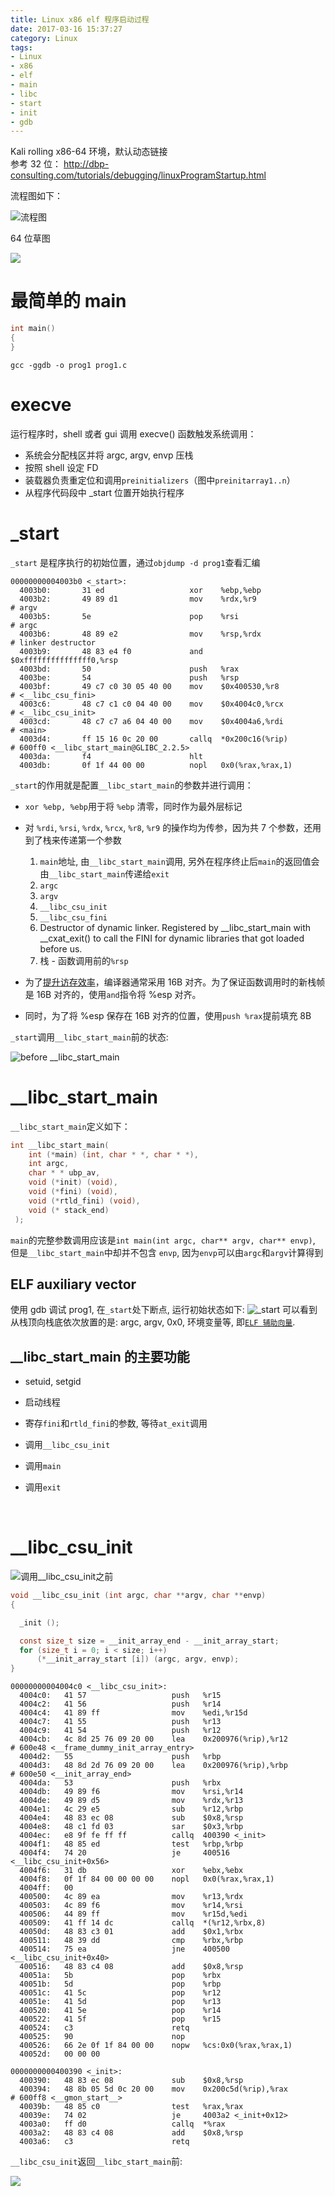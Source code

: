```yaml
---
title: Linux x86 elf 程序启动过程
date: 2017-03-16 15:37:27
category: Linux
tags:
- Linux
- x86
- elf
- main
- libc
- start
- init
- gdb
---
```




Kali rolling x86-64 环境，默认动态链接    
参考 32 位： http://dbp-consulting.com/tutorials/debugging/linuxProgramStartup.html 

流程图如下：

![流程图](http://dbp-consulting.com/tutorials/debugging/images/callgraph.png)

64 位草图

![](https://ww3.sinaimg.cn/large/006tNbRwly1fdunwuca6tj31120kuwro.jpg)

# 最简单的 main

```prog1.c
int main()
{
}
```

`gcc -ggdb -o prog1 prog1.c`

# execve

运行程序时，shell 或者 gui 调用 execve() 函数触发系统调用：

- 系统会分配栈区并将 argc, argv, envp 压栈
- 按照 shell 设定 FD
- 装载器负责重定位和调用`preinitializers`（图中`preinitarray1..n`）
- 从程序代码段中 _start 位置开始执行程序

# _start

`_start` 是程序执行的初始位置，通过`objdump -d prog1`查看汇编

```assembly
00000000004003b0 <_start>:
  4003b0:       31 ed                   xor    %ebp,%ebp
  4003b2:       49 89 d1                mov    %rdx,%r9                 # argv
  4003b5:       5e                      pop    %rsi                     # argc
  4003b6:       48 89 e2                mov    %rsp,%rdx                # linker destructor
  4003b9:       48 83 e4 f0             and    $0xfffffffffffffff0,%rsp
  4003bd:       50                      push   %rax
  4003be:       54                      push   %rsp
  4003bf:       49 c7 c0 30 05 40 00    mov    $0x400530,%r8            # <__libc_csu_fini>
  4003c6:       48 c7 c1 c0 04 40 00    mov    $0x4004c0,%rcx           # <__libc_csu_init>
  4003cd:       48 c7 c7 a6 04 40 00    mov    $0x4004a6,%rdi           # <main>
  4003d4:       ff 15 16 0c 20 00       callq  *0x200c16(%rip)        # 600ff0 <__libc_start_main@GLIBC_2.2.5>
  4003da:       f4                      hlt
  4003db:       0f 1f 44 00 00          nopl   0x0(%rax,%rax,1)
```

`_start`的作用就是配置`__libc_start_main`的参数并进行调用：

- `xor %ebp, %ebp`用于将 `%ebp` 清零，同时作为最外层标记

- 对 `%rdi`, `%rsi`, `%rdx`, `%rcx`, `%r8`, `%r9` 的操作均为传参，因为共 7 个参数，还用到了栈来传递第一个参数
    1. `main`地址, 由`__libc_start_main`调用, 另外在程序终止后`main`的返回值会由`__libc_start_main`传递给`exit`
    2. `argc`
    3. `argv`
    4. `__libc_csu_init`
    5. `__libc_csu_fini`
    6. Destructor of dynamic linker. Registered by __libc_start_main with __cxat_exit()
       to call the FINI for dynamic libraries that got loaded before us.
    7. 栈 - 函数调用前的`%rsp`

- 为了[提升访存效率](http://coolshell.cn/articles/11377.html)，编译器通常采用 16B 对齐。为了保证函数调用时的新栈帧是 16B 对齐的，使用`and`指令将 %esp 对齐。

- 同时，为了将 %esp 保存在 16B 对齐的位置，使用`push %rax`提前填充 8B

`_start`调用`__libc_start_main`前的状态:

![before __libc_start_main](https://ww3.sinaimg.cn/large/006tNbRwly1fdu8v5ggcqj30ze138n64.jpg)

# __libc_start_main

`__libc_start_main`定义如下：

```csu/libc-start.c
int __libc_start_main(  
    int (*main) (int, char * *, char * *),
    int argc, 
    char * * ubp_av,
    void (*init) (void),
    void (*fini) (void),
    void (*rtld_fini) (void),
    void (* stack_end)
 );
```


`main`的完整参数调用应该是`int main(int argc, char** argv, char** envp)`, 但是`__libc_start_main`中却并不包含 `envp`, 因为`envp`可以由`argc`和`argv`计算得到

## ELF auxiliary vector

使用 gdb 调试 prog1, 在`_start`处下断点, 运行初始状态如下:
![_start](https://ww4.sinaimg.cn/large/006tNbRwly1fdtk4hiplwj30za13u145.jpg)
可以看到从栈顶向栈底依次放置的是: argc, argv, 0x0, 环境变量等, 即[`ELF 辅助向量`](http://articles.manugarg.com/aboutelfauxiliaryvectors.html). 

## __libc_start_main 的主要功能

- setuid, setgid

- 启动线程

- 寄存`fini`和`rtld_fini`的参数, 等待`at_exit`调用

- 调用`__libc_csu_init`

- 调用`main`

- 调用`exit`

  ​

# __libc_csu_init

![调用__libc_csu_init之前](https://ww2.sinaimg.cn/large/006tNbRwly1fdua01wgboj30zg124tj5.jpg)

```csu/elf-init.c
void __libc_csu_init (int argc, char **argv, char **envp)
{

  _init ();

  const size_t size = __init_array_end - __init_array_start;
  for (size_t i = 0; i < size; i++)
      (*__init_array_start [i]) (argc, argv, envp);
}
```
```assembly
00000000004004c0 <__libc_csu_init>:
  4004c0:	41 57                	push   %r15
  4004c2:	41 56                	push   %r14
  4004c4:	41 89 ff             	mov    %edi,%r15d
  4004c7:	41 55                	push   %r13
  4004c9:	41 54                	push   %r12
  4004cb:	4c 8d 25 76 09 20 00 	lea    0x200976(%rip),%r12        # 600e48 <__frame_dummy_init_array_entry>
  4004d2:	55                   	push   %rbp
  4004d3:	48 8d 2d 76 09 20 00 	lea    0x200976(%rip),%rbp        # 600e50 <__init_array_end>
  4004da:	53                   	push   %rbx
  4004db:	49 89 f6             	mov    %rsi,%r14
  4004de:	49 89 d5             	mov    %rdx,%r13
  4004e1:	4c 29 e5             	sub    %r12,%rbp
  4004e4:	48 83 ec 08          	sub    $0x8,%rsp
  4004e8:	48 c1 fd 03          	sar    $0x3,%rbp
  4004ec:	e8 9f fe ff ff       	callq  400390 <_init>
  4004f1:	48 85 ed             	test   %rbp,%rbp
  4004f4:	74 20                	je     400516 <__libc_csu_init+0x56>
  4004f6:	31 db                	xor    %ebx,%ebx
  4004f8:	0f 1f 84 00 00 00 00 	nopl   0x0(%rax,%rax,1)
  4004ff:	00
  400500:	4c 89 ea             	mov    %r13,%rdx
  400503:	4c 89 f6             	mov    %r14,%rsi
  400506:	44 89 ff             	mov    %r15d,%edi
  400509:	41 ff 14 dc          	callq  *(%r12,%rbx,8)
  40050d:	48 83 c3 01          	add    $0x1,%rbx
  400511:	48 39 dd             	cmp    %rbx,%rbp
  400514:	75 ea                	jne    400500 <__libc_csu_init+0x40>
  400516:	48 83 c4 08          	add    $0x8,%rsp
  40051a:	5b                   	pop    %rbx
  40051b:	5d                   	pop    %rbp
  40051c:	41 5c                	pop    %r12
  40051e:	41 5d                	pop    %r13
  400520:	41 5e                	pop    %r14
  400522:	41 5f                	pop    %r15
  400524:	c3                   	retq
  400525:	90                   	nop
  400526:	66 2e 0f 1f 84 00 00 	nopw   %cs:0x0(%rax,%rax,1)
  40052d:	00 00 00

```

```assembly
0000000000400390 <_init>:
  400390:	48 83 ec 08          	sub    $0x8,%rsp
  400394:	48 8b 05 5d 0c 20 00 	mov    0x200c5d(%rip),%rax        # 600ff8 <__gmon_start__>
  40039b:	48 85 c0             	test   %rax,%rax
  40039e:	74 02                	je     4003a2 <_init+0x12>
  4003a0:	ff d0                	callq  *%rax
  4003a2:	48 83 c4 08          	add    $0x8,%rsp
  4003a6:	c3                   	retq
```
`__libc_csu_init`返回`__libc_start_main`前:

![](https://ww2.sinaimg.cn/large/006tNbRwly1fduntp9dfcj30z412caip.jpg)

